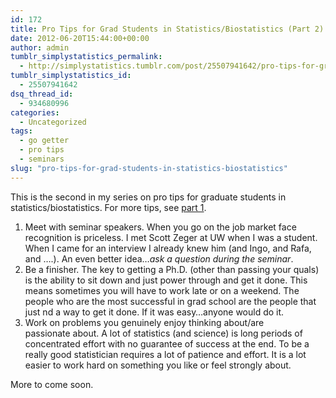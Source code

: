 ```yaml
---
id: 172
title: Pro Tips for Grad Students in Statistics/Biostatistics (Part 2)
date: 2012-06-20T15:44:00+00:00
author: admin
tumblr_simplystatistics_permalink:
  - http://simplystatistics.tumblr.com/post/25507941642/pro-tips-for-grad-students-in-statistics-biostatistics
tumblr_simplystatistics_id:
  - 25507941642
dsq_thread_id:
  - 934680996
categories:
  - Uncategorized
tags:
  - go getter
  - pro tips
  - seminars
slug: "pro-tips-for-grad-students-in-statistics-biostatistics"
---
```

This is the second in my series on pro tips for graduate students in statistics/biostatistics. For more tips, see <a href="http://simplystatistics.tumblr.com/post/25368234643/pro-tips-for-grad-students-in-statistics-biostatistics" target="_blank">part 1</a>. 

  1. Meet with seminar speakers. When you go on the job market face recognition is priceless. I met Scott Zeger at UW when I was a student. When I came for an interview I already knew him (and Ingo, and Rafa, and &#8230;.). An even better idea&#8230;_ask a question during the seminar_.
  2. Be a finisher. The key to getting a Ph.D. (other than passing your quals) is the ability to sit down and just power through and get it done. This means sometimes you will have to work late or on a weekend. The people who are the most successful in grad school are the people that just nd a way to get it done. If it was easy&#8230;anyone would do it.
  3. Work on problems you genuinely enjoy thinking about/are  
    passionate about. A lot of statistics (and science) is long periods of concentrated effort with no guarantee of success at the end. To be a really good statistician requires a lot of patience and effort. It is a lot easier to work hard on something you like or feel strongly about.

<div>
  <span>More to come soon. </span>
</div>
